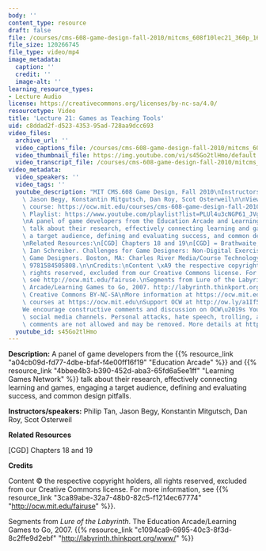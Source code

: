 ```yaml
---
body: ''
content_type: resource
draft: false
file: /courses/cms-608-game-design-fall-2010/mitcms_608f10lec21_360p_16_9.mp4
file_size: 120266745
file_type: video/mp4
image_metadata:
  caption: ''
  credit: ''
  image-alt: ''
learning_resource_types:
- Lecture Audio
license: https://creativecommons.org/licenses/by-nc-sa/4.0/
resourcetype: Video
title: 'Lecture 21: Games as Teaching Tools'
uid: c8ddad2f-d523-4353-95ad-728aa9dcc693
video_files:
  archive_url: ''
  video_captions_file: /courses/cms-608-game-design-fall-2010/mitcms_608f10lec21_captions.vtt
  video_thumbnail_file: https://img.youtube.com/vi/s45Go2tlHmo/default.jpg
  video_transcript_file: /courses/cms-608-game-design-fall-2010/mitcms_608f10lec21_transcript.pdf
video_metadata:
  video_speakers: ''
  video_tags: ''
  youtube_description: "MIT CMS.608 Game Design, Fall 2010\nInstructors: Philip Tan,\
    \ Jason Begy, Konstantin Mitgutsch, Dan Roy, Scot Osterweil\n\nView the complete\
    \ course: https://ocw.mit.edu/courses/cms-608-game-design-fall-2010/\nYouTube\
    \ Playlist: https://www.youtube.com/playlist?list=PLUl4u3cNGP61_JVg12Ukxft03EJ7xxdbR\n\
    \nA panel of game developers from the Education Arcade and Learning Games Network\
    \ talk about their research, effectively connecting learning and games, engaging\
    \ a target audience, defining and evaluating success, and common design pitfalls.\n\
    \nRelated Resources:\n[CGD] Chapters 18 and 19\n[CGD] = Brathwaite, Brenda, and\
    \ Ian Schreiber. Challenges for Game Designers: Non-Digital Exercises for Video\
    \ Game Designers. Boston, MA: Charles River Media/Course Technology, 2009. ISBN:\
    \ 9781584505808.\n\nCredits:\nContent \xA9 the respective copyright holders, all\
    \ rights reserved, excluded from our Creative Commons license. For more information,\
    \ see http://ocw.mit.edu/fairuse.\nSegments from Lure of the Labyrinth. The Education\
    \ Arcade/Learning Games to Go, 2007. http://labyrinth.thinkport.org/www/\n\nLicense:\
    \ Creative Commons BY-NC-SA\nMore information at https://ocw.mit.edu/terms\nMore\
    \ courses at https://ocw.mit.edu\nSupport OCW at http://ow.ly/a1If50zVRlQ\n\n\
    We encourage constructive comments and discussion on OCW\u2019s YouTube and other\
    \ social media channels. Personal attacks, hate speech, trolling, and inappropriate\
    \ comments are not allowed and may be removed. More details at https://ocw.mit.edu/comments."
  youtube_id: s45Go2tlHmo
---
```

**Description:** A panel of game developers from the {{% resource_link "a04cb09d-fd77-4dbe-bfaf-f4e00ff16f19" "Education Arcade" %}} and {{% resource_link "4bbee4b3-b390-452d-aba3-65fd6a5ee1ff" "Learning Games Network" %}} talk about their research, effectively connecting learning and games, engaging a target audience, defining and evaluating success, and common design pitfalls.

**Instructors/speakers:** Philip Tan, Jason Begy, Konstantin Mitgutsch, Dan Roy, Scot Osterweil

**Related Resources**

\[CGD\] Chapters 18 and 19

**Credits**

Content © the respective copyright holders, all rights reserved, excluded from our Creative Commons license. For more information, see {{% resource_link "3ca89abe-32a7-48b0-82c5-f1214ec67774" "http://ocw.mit.edu/fairuse" %}}.

Segments from *Lure of the Labyrinth*. The Education Arcade/Learning Games to Go, 2007. {{% resource_link "c1094ca9-6995-40c3-8f3d-8c2ffe9d2ebf" "http://labyrinth.thinkport.org/www/" %}}